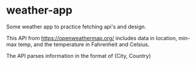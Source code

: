 # weather-app
Some weather app to practice fetching api's and design.

This API from https://openweathermap.org/ includes data in location, min-max temp, and the temperature in Fahrenheit and Celsius. 

The API parses information in the format of (City, Country)
